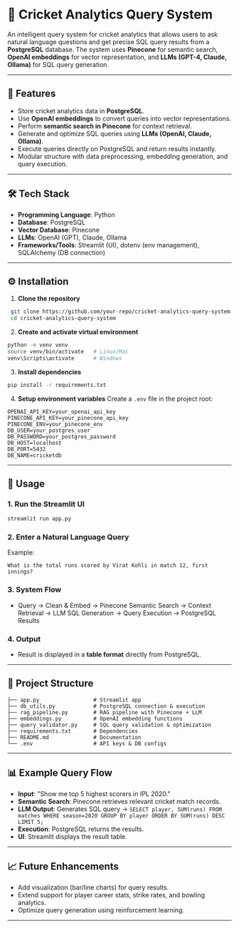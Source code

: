 # 🏏 Cricket Analytics Query System

An intelligent query system for cricket analytics that allows users to ask natural language questions and get precise SQL query results from a **PostgreSQL** database. The system uses **Pinecone** for semantic search, **OpenAI embeddings** for vector representation, and **LLMs (GPT-4, Claude, Ollama)** for SQL query generation.

---

## 📌 Features
- Store cricket analytics data in **PostgreSQL**.
- Use **OpenAI embeddings** to convert queries into vector representations.
- Perform **semantic search in Pinecone** for context retrieval.
- Generate and optimize SQL queries using **LLMs (OpenAI, Claude, Ollama)**.
- Execute queries directly on PostgreSQL and return results instantly.
- Modular structure with data preprocessing, embedding generation, and query execution.

---

## 🛠️ Tech Stack
- **Programming Language**: Python
- **Database**: PostgreSQL
- **Vector Database**: Pinecone
- **LLMs**: OpenAI (GPT), Claude, Ollama
- **Frameworks/Tools**: Streamlit (UI), dotenv (env management), SQLAlchemy (DB connection)

---

## ⚙️ Installation

1. **Clone the repository**
```bash
 git clone https://github.com/your-repo/cricket-analytics-query-system.git
 cd cricket-analytics-query-system
```

2. **Create and activate virtual environment**
```bash
python -m venv venv
source venv/bin/activate   # Linux/Mac
venv\Scripts\activate      # Windows
```

3. **Install dependencies**
```bash
pip install -r requirements.txt
```

4. **Setup environment variables**
Create a `.env` file in the project root:
```env
OPENAI_API_KEY=your_openai_api_key
PINECONE_API_KEY=your_pinecone_api_key
PINECONE_ENV=your_pinecone_env
DB_USER=your_postgres_user
DB_PASSWORD=your_postgres_password
DB_HOST=localhost
DB_PORT=5432
DB_NAME=cricketdb
```

---

## 🚀 Usage

### 1. Run the Streamlit UI
```bash
streamlit run app.py
```

### 2. Enter a Natural Language Query
Example:
```
What is the total runs scored by Virat Kohli in match 12, first innings?
```

### 3. System Flow
- Query → Clean & Embed → Pinecone Semantic Search → Context Retrieval → LLM SQL Generation → Query Execution → PostgreSQL Results

### 4. Output
- Result is displayed in a **table format** directly from PostgreSQL.

---

## 📂 Project Structure
```
├── app.py                 # Streamlit app
├── db_utils.py            # PostgreSQL connection & execution
├── rag_pipeline.py        # RAG pipeline with Pinecone + LLM
├── embeddings.py          # OpenAI embedding functions
├── query_validator.py     # SQL query validation & optimization
├── requirements.txt       # Dependencies
├── README.md              # Documentation
└── .env                   # API keys & DB configs
```

---

## 📊 Example Query Flow
- **Input**: "Show me top 5 highest scorers in IPL 2020."
- **Semantic Search**: Pinecone retrieves relevant cricket match records.
- **LLM Output**: Generates SQL query → `SELECT player, SUM(runs) FROM matches WHERE season=2020 GROUP BY player ORDER BY SUM(runs) DESC LIMIT 5;`
- **Execution**: PostgreSQL returns the results.
- **UI**: Streamlit displays the result table.

---

## 📈 Future Enhancements
- Add visualization (bar/line charts) for query results.
- Extend support for player career stats, strike rates, and bowling analytics.
- Optimize query generation using reinforcement learning.

---


